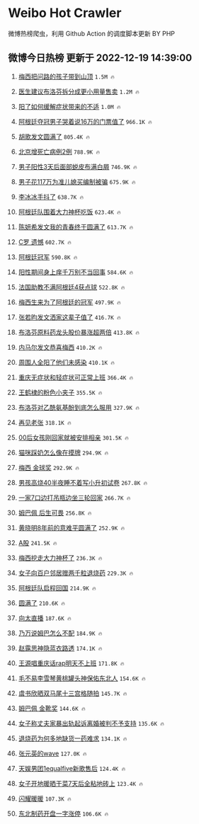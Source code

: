 # Weibo Hot Crawler 



微博热榜爬虫，利用 Github Action 的调度脚本更新 BY PHP 


## 微博今日热榜 更新于 2022-12-19 14:39:00 
1. [梅西把问路的孩子带到山顶](https://s.weibo.com/weibo?q=%23%E6%A2%85%E8%A5%BF%E6%8A%8A%E9%97%AE%E8%B7%AF%E7%9A%84%E5%AD%A9%E5%AD%90%E5%B8%A6%E5%88%B0%E5%B1%B1%E9%A1%B6%23&t=31&band_rank=1&Refer=top) `1.5M 🔥` 

1. [医生建议布洛芬拆分成更小用量售卖](https://s.weibo.com/weibo?q=%23%E5%8C%BB%E7%94%9F%E5%BB%BA%E8%AE%AE%E5%B8%83%E6%B4%9B%E8%8A%AC%E6%8B%86%E5%88%86%E6%88%90%E6%9B%B4%E5%B0%8F%E7%94%A8%E9%87%8F%E5%94%AE%E5%8D%96%23&t=31&band_rank=2&Refer=top) `1.2M 🔥` 

1. [阳了如何缓解症状带来的不适](https://s.weibo.com/weibo?q=%23%E9%98%B3%E4%BA%86%E5%A6%82%E4%BD%95%E7%BC%93%E8%A7%A3%E7%97%87%E7%8A%B6%E5%B8%A6%E6%9D%A5%E7%9A%84%E4%B8%8D%E9%80%82%23&t=31&band_rank=3&Refer=top) `1.0M 🔥` 

1. [阿根廷夺冠男子哭着说16万的门票值了](https://s.weibo.com/weibo?q=%23%E9%98%BF%E6%A0%B9%E5%BB%B7%E5%A4%BA%E5%86%A0%E7%94%B7%E5%AD%90%E5%93%AD%E7%9D%80%E8%AF%B416%E4%B8%87%E7%9A%84%E9%97%A8%E7%A5%A8%E5%80%BC%E4%BA%86%23&t=31&band_rank=4&Refer=top) `966.1K 🔥` 

1. [胡歌发文圆满了](https://s.weibo.com/weibo?q=%23%E8%83%A1%E6%AD%8C%E5%8F%91%E6%96%87%E5%9C%86%E6%BB%A1%E4%BA%86%23&t=31&band_rank=5&Refer=top) `805.4K 🔥` 

1. [北京增死亡病例2例](https://s.weibo.com/weibo?q=%23%E5%8C%97%E4%BA%AC%E5%A2%9E%E6%AD%BB%E4%BA%A1%E7%97%85%E4%BE%8B2%E4%BE%8B%23&t=31&band_rank=6&Refer=top) `788.9K 🔥` 

1. [男子阳性3天后面部蜕皮布满白屑](https://s.weibo.com/weibo?q=%23%E7%94%B7%E5%AD%90%E9%98%B3%E6%80%A73%E5%A4%A9%E5%90%8E%E9%9D%A2%E9%83%A8%E8%9C%95%E7%9A%AE%E5%B8%83%E6%BB%A1%E7%99%BD%E5%B1%91%23&t=31&band_rank=7&Refer=top) `746.9K 🔥` 

1. [男子花117万为准儿媳买编制被骗](https://s.weibo.com/weibo?q=%23%E7%94%B7%E5%AD%90%E8%8A%B1117%E4%B8%87%E4%B8%BA%E5%87%86%E5%84%BF%E5%AA%B3%E4%B9%B0%E7%BC%96%E5%88%B6%E8%A2%AB%E9%AA%97%23&t=31&band_rank=8&Refer=top) `675.9K 🔥` 

1. [李冰冰手抖了](https://s.weibo.com/weibo?q=%23%E6%9D%8E%E5%86%B0%E5%86%B0%E6%89%8B%E6%8A%96%E4%BA%86%23&t=31&band_rank=9&Refer=top) `638.7K 🔥` 

1. [阿根廷队围着大力神杯吃饭](https://s.weibo.com/weibo?q=%23%E9%98%BF%E6%A0%B9%E5%BB%B7%E9%98%9F%E5%9B%B4%E7%9D%80%E5%A4%A7%E5%8A%9B%E7%A5%9E%E6%9D%AF%E5%90%83%E9%A5%AD%23&t=31&band_rank=10&Refer=top) `623.4K 🔥` 

1. [陈妍希发文我的青春终于圆满了](https://s.weibo.com/weibo?q=%23%E9%99%88%E5%A6%8D%E5%B8%8C%E5%8F%91%E6%96%87%E6%88%91%E7%9A%84%E9%9D%92%E6%98%A5%E7%BB%88%E4%BA%8E%E5%9C%86%E6%BB%A1%E4%BA%86%23&t=31&band_rank=11&Refer=top) `613.7K 🔥` 

1. [C罗 遗憾](https://s.weibo.com/weibo?q=C%E7%BD%97%20%E9%81%97%E6%86%BE&t=31&band_rank=12&Refer=top) `602.7K 🔥` 

1. [阿根廷冠军](https://s.weibo.com/weibo?q=%23%E9%98%BF%E6%A0%B9%E5%BB%B7%E5%86%A0%E5%86%9B%23&t=31&band_rank=13&Refer=top) `590.8K 🔥` 

1. [阳性期间身上痒千万别不当回事](https://s.weibo.com/weibo?q=%23%E9%98%B3%E6%80%A7%E6%9C%9F%E9%97%B4%E8%BA%AB%E4%B8%8A%E7%97%92%E5%8D%83%E4%B8%87%E5%88%AB%E4%B8%8D%E5%BD%93%E5%9B%9E%E4%BA%8B%23&t=31&band_rank=14&Refer=top) `584.6K 🔥` 

1. [法国助教不满阿根廷4获点球](https://s.weibo.com/weibo?q=%23%E6%B3%95%E5%9B%BD%E5%8A%A9%E6%95%99%E4%B8%8D%E6%BB%A1%E9%98%BF%E6%A0%B9%E5%BB%B74%E8%8E%B7%E7%82%B9%E7%90%83%23&t=31&band_rank=15&Refer=top) `522.8K 🔥` 

1. [梅西生来为了阿根廷的冠军](https://s.weibo.com/weibo?q=%23%E6%A2%85%E8%A5%BF%E7%94%9F%E6%9D%A5%E4%B8%BA%E4%BA%86%E9%98%BF%E6%A0%B9%E5%BB%B7%E7%9A%84%E5%86%A0%E5%86%9B%23&t=31&band_rank=16&Refer=top) `497.9K 🔥` 

1. [张若昀发文洒家这辈子值了](https://s.weibo.com/weibo?q=%23%E5%BC%A0%E8%8B%A5%E6%98%80%E5%8F%91%E6%96%87%E6%B4%92%E5%AE%B6%E8%BF%99%E8%BE%88%E5%AD%90%E5%80%BC%E4%BA%86%23&t=31&band_rank=17&Refer=top) `416.7K 🔥` 

1. [布洛芬原料药龙头股价暴涨超两倍](https://s.weibo.com/weibo?q=%23%E5%B8%83%E6%B4%9B%E8%8A%AC%E5%8E%9F%E6%96%99%E8%8D%AF%E9%BE%99%E5%A4%B4%E8%82%A1%E4%BB%B7%E6%9A%B4%E6%B6%A8%E8%B6%85%E4%B8%A4%E5%80%8D%23&t=31&band_rank=18&Refer=top) `413.8K 🔥` 

1. [内马尔发文恭喜梅西](https://s.weibo.com/weibo?q=%23%E5%86%85%E9%A9%AC%E5%B0%94%E5%8F%91%E6%96%87%E6%81%AD%E5%96%9C%E6%A2%85%E8%A5%BF%23&t=31&band_rank=19&Refer=top) `410.2K 🔥` 

1. [周围人全阳了他们未感染](https://s.weibo.com/weibo?q=%23%E5%91%A8%E5%9B%B4%E4%BA%BA%E5%85%A8%E9%98%B3%E4%BA%86%E4%BB%96%E4%BB%AC%E6%9C%AA%E6%84%9F%E6%9F%93%23&t=31&band_rank=20&Refer=top) `410.1K 🔥` 

1. [重庆无症状和轻症状可正常上班](https://s.weibo.com/weibo?q=%23%E9%87%8D%E5%BA%86%E6%97%A0%E7%97%87%E7%8A%B6%E5%92%8C%E8%BD%BB%E7%97%87%E7%8A%B6%E5%8F%AF%E6%AD%A3%E5%B8%B8%E4%B8%8A%E7%8F%AD%23&t=31&band_rank=21&Refer=top) `366.4K 🔥` 

1. [王鹤棣的粉色小夹子](https://s.weibo.com/weibo?q=%23%E7%8E%8B%E9%B9%A4%E6%A3%A3%E7%9A%84%E7%B2%89%E8%89%B2%E5%B0%8F%E5%A4%B9%E5%AD%90%23&t=31&band_rank=22&Refer=top) `355.5K 🔥` 

1. [布洛芬对乙酰氨基酚到底怎么服用](https://s.weibo.com/weibo?q=%23%E5%B8%83%E6%B4%9B%E8%8A%AC%E5%AF%B9%E4%B9%99%E9%85%B0%E6%B0%A8%E5%9F%BA%E9%85%9A%E5%88%B0%E5%BA%95%E6%80%8E%E4%B9%88%E6%9C%8D%E7%94%A8%23&t=31&band_rank=23&Refer=top) `327.9K 🔥` 

1. [再见老张](https://s.weibo.com/weibo?q=%23%E5%86%8D%E8%A7%81%E8%80%81%E5%BC%A0%23&t=31&band_rank=24&Refer=top) `318.1K 🔥` 

1. [00后女孩刚回家就被安排相亲](https://s.weibo.com/weibo?q=%2300%E5%90%8E%E5%A5%B3%E5%AD%A9%E5%88%9A%E5%9B%9E%E5%AE%B6%E5%B0%B1%E8%A2%AB%E5%AE%89%E6%8E%92%E7%9B%B8%E4%BA%B2%23&t=31&band_rank=25&Refer=top) `301.5K 🔥` 

1. [猫咪踩奶怎么像在摸牌](https://s.weibo.com/weibo?q=%23%E7%8C%AB%E5%92%AA%E8%B8%A9%E5%A5%B6%E6%80%8E%E4%B9%88%E5%83%8F%E5%9C%A8%E6%91%B8%E7%89%8C%23&t=31&band_rank=26&Refer=top) `294.9K 🔥` 

1. [梅西 金球奖](https://s.weibo.com/weibo?q=%23%E6%A2%85%E8%A5%BF%20%E9%87%91%E7%90%83%E5%A5%96%23&t=31&band_rank=27&Refer=top) `292.9K 🔥` 

1. [男孩高烧40半夜睡不着写小升初试卷](https://s.weibo.com/weibo?q=%23%E7%94%B7%E5%AD%A9%E9%AB%98%E7%83%A740%E5%8D%8A%E5%A4%9C%E7%9D%A1%E4%B8%8D%E7%9D%80%E5%86%99%E5%B0%8F%E5%8D%87%E5%88%9D%E8%AF%95%E5%8D%B7%23&t=31&band_rank=28&Refer=top) `267.8K 🔥` 

1. [一家7口边打吊瓶边坐三轮回家](https://s.weibo.com/weibo?q=%23%E4%B8%80%E5%AE%B67%E5%8F%A3%E8%BE%B9%E6%89%93%E5%90%8A%E7%93%B6%E8%BE%B9%E5%9D%90%E4%B8%89%E8%BD%AE%E5%9B%9E%E5%AE%B6%23&t=31&band_rank=29&Refer=top) `266.7K 🔥` 

1. [姆巴佩 后生可畏](https://s.weibo.com/weibo?q=%E5%A7%86%E5%B7%B4%E4%BD%A9%20%E5%90%8E%E7%94%9F%E5%8F%AF%E7%95%8F&t=31&band_rank=30&Refer=top) `256.8K 🔥` 

1. [黄晓明8年前的意难平圆满了](https://s.weibo.com/weibo?q=%23%E9%BB%84%E6%99%93%E6%98%8E8%E5%B9%B4%E5%89%8D%E7%9A%84%E6%84%8F%E9%9A%BE%E5%B9%B3%E5%9C%86%E6%BB%A1%E4%BA%86%23&t=31&band_rank=31&Refer=top) `252.9K 🔥` 

1. [A股](https://s.weibo.com/weibo?q=A%E8%82%A1&t=31&band_rank=32&Refer=top) `241.5K 🔥` 

1. [梅西挖走大力神杯了](https://s.weibo.com/weibo?q=%23%E6%A2%85%E8%A5%BF%E6%8C%96%E8%B5%B0%E5%A4%A7%E5%8A%9B%E7%A5%9E%E6%9D%AF%E4%BA%86%23&t=31&band_rank=33&Refer=top) `236.3K 🔥` 

1. [女子向百户邻居赠两千粒退烧药](https://s.weibo.com/weibo?q=%23%E5%A5%B3%E5%AD%90%E5%90%91%E7%99%BE%E6%88%B7%E9%82%BB%E5%B1%85%E8%B5%A0%E4%B8%A4%E5%8D%83%E7%B2%92%E9%80%80%E7%83%A7%E8%8D%AF%23&t=31&band_rank=34&Refer=top) `229.3K 🔥` 

1. [阿根廷队启程回国](https://s.weibo.com/weibo?q=%23%E9%98%BF%E6%A0%B9%E5%BB%B7%E9%98%9F%E5%90%AF%E7%A8%8B%E5%9B%9E%E5%9B%BD%23&t=31&band_rank=35&Refer=top) `214.9K 🔥` 

1. [圆满了](https://s.weibo.com/weibo?q=%23%E5%9C%86%E6%BB%A1%E4%BA%86%23&t=31&band_rank=36&Refer=top) `210.6K 🔥` 

1. [向太直播](https://s.weibo.com/weibo?q=%E5%90%91%E5%A4%AA%E7%9B%B4%E6%92%AD&t=31&band_rank=37&Refer=top) `187.6K 🔥` 

1. [乃万说姆巴怎么不配](https://s.weibo.com/weibo?q=%23%E4%B9%83%E4%B8%87%E8%AF%B4%E5%A7%86%E5%B7%B4%E6%80%8E%E4%B9%88%E4%B8%8D%E9%85%8D%23&t=31&band_rank=38&Refer=top) `184.9K 🔥` 

1. [赵露思神隐蓝衣路透](https://s.weibo.com/weibo?q=%23%E8%B5%B5%E9%9C%B2%E6%80%9D%E7%A5%9E%E9%9A%90%E8%93%9D%E8%A1%A3%E8%B7%AF%E9%80%8F%23&t=31&band_rank=39&Refer=top) `174.1K 🔥` 

1. [王源唱重庆话rap明天不上班](https://s.weibo.com/weibo?q=%23%E7%8E%8B%E6%BA%90%E5%94%B1%E9%87%8D%E5%BA%86%E8%AF%9Drap%E6%98%8E%E5%A4%A9%E4%B8%8D%E4%B8%8A%E7%8F%AD%23&t=31&band_rank=40&Refer=top) `171.8K 🔥` 

1. [毛不易李雪琴黄桃罐头神保佑东北人](https://s.weibo.com/weibo?q=%23%E6%AF%9B%E4%B8%8D%E6%98%93%E6%9D%8E%E9%9B%AA%E7%90%B4%E9%BB%84%E6%A1%83%E7%BD%90%E5%A4%B4%E7%A5%9E%E4%BF%9D%E4%BD%91%E4%B8%9C%E5%8C%97%E4%BA%BA%23&t=31&band_rank=41&Refer=top) `154.6K 🔥` 

1. [虞书欣晒双马尾十三宫格随拍](https://s.weibo.com/weibo?q=%23%E8%99%9E%E4%B9%A6%E6%AC%A3%E6%99%92%E5%8F%8C%E9%A9%AC%E5%B0%BE%E5%8D%81%E4%B8%89%E5%AE%AB%E6%A0%BC%E9%9A%8F%E6%8B%8D%23&t=31&band_rank=42&Refer=top) `145.7K 🔥` 

1. [姆巴佩 金靴奖](https://s.weibo.com/weibo?q=%E5%A7%86%E5%B7%B4%E4%BD%A9%20%E9%87%91%E9%9D%B4%E5%A5%96&t=31&band_rank=43&Refer=top) `144.6K 🔥` 

1. [女子称丈夫家暴出轨起诉离婚被判不予支持](https://s.weibo.com/weibo?q=%23%E5%A5%B3%E5%AD%90%E7%A7%B0%E4%B8%88%E5%A4%AB%E5%AE%B6%E6%9A%B4%E5%87%BA%E8%BD%A8%E8%B5%B7%E8%AF%89%E7%A6%BB%E5%A9%9A%E8%A2%AB%E5%88%A4%E4%B8%8D%E4%BA%88%E6%94%AF%E6%8C%81%23&t=31&band_rank=44&Refer=top) `135.6K 🔥` 

1. [退烧药为何多地缺货一药难求](https://s.weibo.com/weibo?q=%23%E9%80%80%E7%83%A7%E8%8D%AF%E4%B8%BA%E4%BD%95%E5%A4%9A%E5%9C%B0%E7%BC%BA%E8%B4%A7%E4%B8%80%E8%8D%AF%E9%9A%BE%E6%B1%82%23&t=31&band_rank=45&Refer=top) `134.1K 🔥` 

1. [张元英的wave](https://s.weibo.com/weibo?q=%23%E5%BC%A0%E5%85%83%E8%8B%B1%E7%9A%84wave%23&t=31&band_rank=46&Refer=top) `127.0K 🔥` 

1. [天娱男团1equalfive新歌售后](https://s.weibo.com/weibo?q=%23%E5%A4%A9%E5%A8%B1%E7%94%B7%E5%9B%A21equalfive%E6%96%B0%E6%AD%8C%E5%94%AE%E5%90%8E%23&t=31&band_rank=47&Refer=top) `124.4K 🔥` 

1. [女子开地暖晒干菜7天后全粘地砖上](https://s.weibo.com/weibo?q=%23%E5%A5%B3%E5%AD%90%E5%BC%80%E5%9C%B0%E6%9A%96%E6%99%92%E5%B9%B2%E8%8F%9C7%E5%A4%A9%E5%90%8E%E5%85%A8%E7%B2%98%E5%9C%B0%E7%A0%96%E4%B8%8A%23&t=31&band_rank=48&Refer=top) `123.4K 🔥` 

1. [闪耀暖暖](https://s.weibo.com/weibo?q=%E9%97%AA%E8%80%80%E6%9A%96%E6%9A%96&t=31&band_rank=49&Refer=top) `107.3K 🔥` 

1. [东北制药开盘一字涨停](https://s.weibo.com/weibo?q=%23%E4%B8%9C%E5%8C%97%E5%88%B6%E8%8D%AF%E5%BC%80%E7%9B%98%E4%B8%80%E5%AD%97%E6%B6%A8%E5%81%9C%23&t=31&band_rank=50&Refer=top) `106.6K 🔥` 

